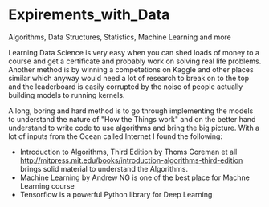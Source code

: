 # Expirements_with_Data
Algorithms, Data Structures, Statistics, Machine Learning and more 

Learning Data Science is very easy when you can shed loads of money to a course and get a certificate and probably work on solving real life problems. Another method is by winning a competetions on Kaggle and other places similar which anyway would need a lot of research to break on to the top and the leaderboard is easily corrupted by the noise of people actually building models to running kernels.

A long, boring and hard method is to go through implementing the models to understand the nature of "How the Things work" and on the better hand understand to write code to use algorithms and bring the big picture. With a lot of inputs from the Ocean called Internet I found the following:

+ Introduction to Algorithms, Third Edition by Thoms Coreman et all http://mitpress.mit.edu/books/introduction-algorithms-third-edition brings solid material to understand the Algorithms.
+ Machine Learning by Andrew NG is one of the best place for Machne Learning course 
+ Tensorflow is a powerful Python library for Deep Learning
